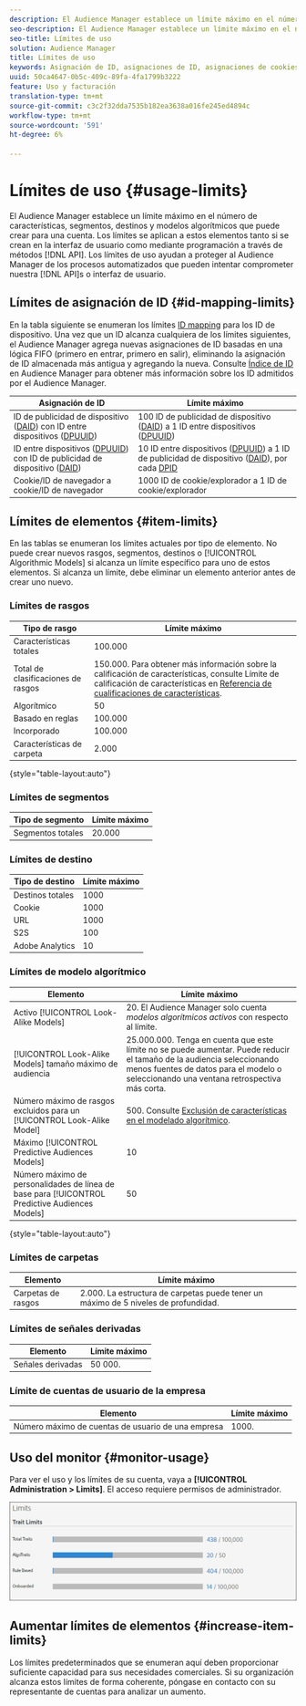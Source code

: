 ```yaml
---
description: El Audience Manager establece un límite máximo en el número de características, segmentos, destinos y modelos algorítmicos que puede crear para una cuenta. Los límites se aplican a estos elementos tanto si se crean en la interfaz de usuario como mediante programación a través de métodos API. Los límites de uso ayudan a proteger al Audience Manager de los procesos automatizados que pueden intentar poner en peligro nuestras API o interfaz de usuario.
seo-description: El Audience Manager establece un límite máximo en el número de características, segmentos, destinos y modelos algorítmicos que puede crear para una cuenta. Los límites se aplican a estos elementos tanto si se crean en la interfaz de usuario como mediante programación a través de métodos API. Los límites de uso ayudan a proteger al Audience Manager de los procesos automatizados que pueden intentar poner en peligro nuestras API o interfaz de usuario.
seo-title: Límites de uso
solution: Audience Manager
title: Límites de uso
keywords: Asignación de ID, asignaciones de ID, asignaciones de cookies
uuid: 50ca4647-0b5c-409c-89fa-4fa1799b3222
feature: Uso y facturación
translation-type: tm+mt
source-git-commit: c3c2f32dda7535b182ea3638a016fe245ed4894c
workflow-type: tm+mt
source-wordcount: '591'
ht-degree: 6%

---
```



# Límites de uso {#usage-limits}

El Audience Manager establece un límite máximo en el número de características, segmentos, destinos y modelos algorítmicos que puede crear para una cuenta. Los límites se aplican a estos elementos tanto si se crean en la interfaz de usuario como mediante programación a través de métodos [!DNL API]. Los límites de uso ayudan a proteger al Audience Manager de los procesos automatizados que pueden intentar comprometer nuestra [!DNL API]s o interfaz de usuario.

## Límites de asignación de ID {#id-mapping-limits}

En la tabla siguiente se enumeran los límites [ID mapping](../../integration/sending-audience-data/batch-data-transfer-explained/id-sync-http.md) para los ID de dispositivo. Una vez que un ID alcanza cualquiera de los límites siguientes, el Audience Manager agrega nuevas asignaciones de ID basadas en una lógica FIFO (primero en entrar, primero en salir), eliminando la asignación de ID almacenada más antigua y agregando la nueva. Consulte [Índice de ID](../../reference/ids-in-aam.md) en Audience Manager para obtener más información sobre los ID admitidos por el Audience Manager.

| Asignación de ID | Límite máximo |
|-----------|-------------- |
| ID de publicidad de dispositivo ([DAID](../../reference/ids-in-aam.md)) con ID entre dispositivos ([DPUUID](../../reference/ids-in-aam.md)) | 100 ID de publicidad de dispositivo ([DAID](../../reference/ids-in-aam.md)) a 1 ID entre dispositivos ([DPUUID](../../reference/ids-in-aam.md)) |
| ID entre dispositivos ([DPUUID](../../reference/ids-in-aam.md)) con ID de publicidad de dispositivo ([DAID](../../reference/ids-in-aam.md)) | 10 ID entre dispositivos ([DPUUID](../../reference/ids-in-aam.md)) a 1 ID de publicidad de dispositivo ([DAID](../../reference/ids-in-aam.md)), por cada [DPID](../../reference/ids-in-aam.md) |
| Cookie/ID de navegador a cookie/ID de navegador | 1000 ID de cookie/explorador a 1 ID de cookie/explorador |

## Límites de elementos {#item-limits}

En las tablas se enumeran los límites actuales por tipo de elemento. No puede crear nuevos rasgos, segmentos, destinos o [!UICONTROL Algorithmic Models] si alcanza un límite específico para uno de estos elementos. Si alcanza un límite, debe eliminar un elemento anterior antes de crear uno nuevo.

### Límites de rasgos

| Tipo de rasgo | Límite máximo |
| -------------------------- | ------------------------------------- |
| Características totales | 100.000 |
| Total de clasificaciones de rasgos | 150.000. Para obtener más información sobre la calificación de características, consulte Límite de calificación de características en [Referencia de cualificaciones de características](/help/using/features/traits/trait-and-segment-qualification-reference.md#trait-qualification-limit). |
| Algorítmico | 50 |
| Basado en reglas | 100.000 |
| Incorporado | 100.000 |
| Características de carpeta | 2.000 |

{style=&quot;table-layout:auto&quot;}

### Límites de segmentos

| Tipo de segmento | Límite máximo |
| -------------- | ------------- |
| Segmentos totales | 20.000 |

### Límites de destino

| Tipo de destino | Límite máximo |
| ------------------ | ------------- |
| Destinos totales | 1000 |
| Cookie | 1000 |
| URL | 1000 |
| S2S | 100 |
| Adobe Analytics | 10 |

### Límites de modelo algorítmico

| Elemento | Límite máximo |
| -------- | ----- |
| Activo [!UICONTROL Look-Alike Models] | 20. El Audience Manager solo cuenta *modelos algorítmicos activos* con respecto al límite. |
| [!UICONTROL Look-Alike Models] tamaño máximo de audiencia | 25.000.000.  Tenga en cuenta que este límite no se puede aumentar. Puede reducir el tamaño de la audiencia seleccionando menos fuentes de datos para el modelo o seleccionando una ventana retrospectiva más corta. |
| Número máximo de rasgos excluidos para un [!UICONTROL Look-Alike Model] | 500. Consulte [Exclusión de características en el modelado algorítmico](/help/using/features/algorithmic-models/trait-exclusion-algo-models.md). |
| Máximo [!UICONTROL Predictive Audiences Models] | 10 |
| Número máximo de personalidades de línea de base para [!UICONTROL Predictive Audiences Models] | 50 |

{style=&quot;table-layout:auto&quot;}

### Límites de carpetas

| Elemento | Límite máximo |
| ------------- | ------------------ |
| Carpetas de rasgos | 2.000.  La estructura de carpetas puede tener un máximo de 5 niveles de profundidad. |

### Límites de señales derivadas

| Elemento | Límite máximo |
| --------------- | ------------- |
| Señales derivadas | 50 000. |

### Límite de cuentas de usuario de la empresa

| Elemento | Límite máximo |
| ----------- | ------------- |
| Número máximo de cuentas de usuario de una empresa | 1000. |

## Uso del monitor {#monitor-usage}

Para ver el uso y los límites de su cuenta, vaya a **[!UICONTROL Administration > Limits]**. El acceso requiere permisos de administrador.

![imagen de límites de uso](assets/usage-limits.png)

## Aumentar límites de elementos {#increase-item-limits}

Los límites predeterminados que se enumeran aquí deben proporcionar suficiente capacidad para sus necesidades comerciales. Si su organización alcanza estos límites de forma coherente, póngase en contacto con su representante de cuentas para analizar un aumento.